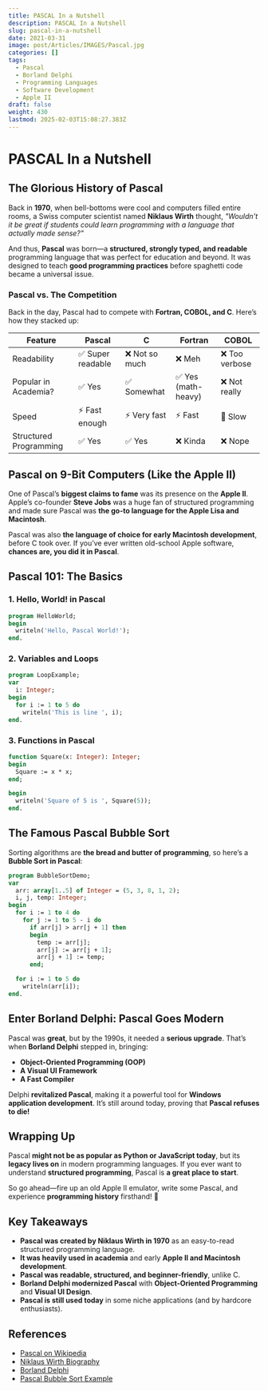 ```yaml
---
title: PASCAL In a Nutshell
description: PASCAL In a Nutshell
slug: pascal-in-a-nutshell
date: 2021-03-31
image: post/Articles/IMAGES/Pascal.jpg
categories: []
tags:
  - Pascal
  - Borland Delphi
  - Programming Languages
  - Software Development
  - Apple II
draft: false
weight: 430
lastmod: 2025-02-03T15:08:27.383Z
---
```

# PASCAL In a Nutshell

## The Glorious History of Pascal

Back in **1970**, when bell-bottoms were cool and computers filled entire rooms, a Swiss computer scientist named **Niklaus Wirth** thought, *"Wouldn't it be great if students could learn programming with a language that actually made sense?"*

And thus, **Pascal** was born—a **structured, strongly typed, and readable** programming language that was perfect for education and beyond. It was designed to teach **good programming practices** before spaghetti code became a universal issue.

### Pascal vs. The Competition

Back in the day, Pascal had to compete with **Fortran, COBOL, and C**. Here’s how they stacked up:

| Feature                | Pascal           | C             | Fortran            | COBOL         |
| ---------------------- | ---------------- | ------------- | ------------------ | ------------- |
| Readability            | ✅ Super readable | ❌ Not so much | ❌ Meh              | ❌ Too verbose |
| Popular in Academia?   | ✅ Yes            | ✅ Somewhat    | ✅ Yes (math-heavy) | ❌ Not really  |
| Speed                  | ⚡ Fast enough    | ⚡ Very fast   | ⚡ Fast             | 🐢 Slow       |
| Structured Programming | ✅ Yes            | ✅ Yes         | ❌ Kinda            | ❌ Nope        |

## Pascal on 9-Bit Computers (Like the Apple II)

One of Pascal’s **biggest claims to fame** was its presence on the **Apple II**. Apple’s co-founder **Steve Jobs** was a huge fan of structured programming and made sure Pascal was **the go-to language for the Apple Lisa and Macintosh**.

Pascal was also **the language of choice for early Macintosh development**, before C took over. If you’ve ever written old-school Apple software, **chances are, you did it in Pascal**.

## Pascal 101: The Basics

### 1. Hello, World! in Pascal

```pascal
program HelloWorld;
begin
  writeln('Hello, Pascal World!');
end.
```

### 2. Variables and Loops

```pascal
program LoopExample;
var
  i: Integer;
begin
  for i := 1 to 5 do
    writeln('This is line ', i);
end.
```

### 3. Functions in Pascal

```pascal
function Square(x: Integer): Integer;
begin
  Square := x * x;
end;

begin
  writeln('Square of 5 is ', Square(5));
end.
```

## The Famous Pascal Bubble Sort

Sorting algorithms are **the bread and butter of programming**, so here’s a **Bubble Sort in Pascal**:

```pascal
program BubbleSortDemo;
var
  arr: array[1..5] of Integer = (5, 3, 8, 1, 2);
  i, j, temp: Integer;
begin
  for i := 1 to 4 do
    for j := 1 to 5 - i do
      if arr[j] > arr[j + 1] then
      begin
        temp := arr[j];
        arr[j] := arr[j + 1];
        arr[j + 1] := temp;
      end;

  for i := 1 to 5 do
    writeln(arr[i]);
end.
```

## Enter Borland Delphi: Pascal Goes Modern

Pascal was **great**, but by the 1990s, it needed a **serious upgrade**. That’s when **Borland Delphi** stepped in, bringing:

* **Object-Oriented Programming (OOP)**
* **A Visual UI Framework**
* **A Fast Compiler**

Delphi **revitalized Pascal**, making it a powerful tool for **Windows application development**. It’s still around today, proving that **Pascal refuses to die!**

## Wrapping Up

Pascal **might not be as popular as Python or JavaScript today**, but its **legacy lives on** in modern programming languages. If you ever want to understand **structured programming**, Pascal is **a great place to start**.

So go ahead—fire up an old Apple II emulator, write some Pascal, and experience **programming history** firsthand! 🚀

## Key Takeaways

* **Pascal was created by Niklaus Wirth in 1970** as an easy-to-read structured programming language.
* **It was heavily used in academia** and early **Apple II and Macintosh development**.
* **Pascal was readable, structured, and beginner-friendly**, unlike C.
* **Borland Delphi modernized Pascal** with **Object-Oriented Programming** and **Visual UI Design**.
* **Pascal is still used today** in some niche applications (and by hardcore enthusiasts).

## References

* [Pascal on Wikipedia](https://en.wikipedia.org/wiki/Pascal_\(programming_language\))
* [Niklaus Wirth Biography](https://en.wikipedia.org/wiki/Niklaus_Wirth)
* [Borland Delphi](https://en.wikipedia.org/wiki/Delphi_\(software\))
* [Pascal Bubble Sort Example](https://www.geeksforgeeks.org/bubble-sort/)
